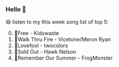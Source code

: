 ### Hello 👋

😄 listen to my this week song list of top 5:

0. 🌈Free - Kidswaste
1. 🌈Walk Thru Fire - Vicetone/Meron Ryan
2. 🌈Lovefool - twocolors
3. 🌈Sold Out - Hawk Nelson
4. 🌈Remember Our Summer - FrogMonster

